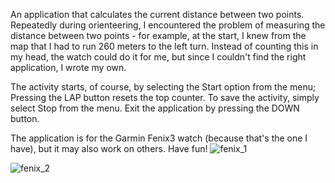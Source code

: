 An application that calculates the current distance between two points.
Repeatedly during orienteering, I encountered the problem of measuring the distance between two points - for example, at the start, I knew from the map that I had to run 260 meters to the left turn. Instead of counting this in my head, the watch could do it for me, but since I couldn't find the right application, I wrote my own.

The activity starts, of course, by selecting the Start option from the menu; Pressing the LAP button resets the top counter. To save the activity, simply select Stop from the menu. Exit the application by pressing the DOWN button.

The application is for the Garmin Fenix3 watch (because that's the one I have), but it may also work on others. Have fun!
![fenix_1](https://github.com/user-attachments/assets/5df239b0-8b2a-490e-8b43-aed0ecaf4d2f)

![fenix_2](https://github.com/user-attachments/assets/fd24387b-2d06-422b-8ee6-8df8668eed86)
